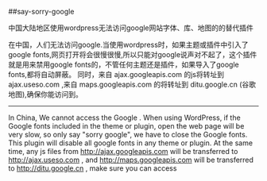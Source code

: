 ##say-sorry-google

中国大陆地区使用wordpress无法访问google网站字体、库、地图的的替代插件

在中国，人们无法访问google.当使用wordpress时，如果主题或插件中引入了google fonts,网页打开将会很慢很慢,所以只能对google说声对不起了，这个插件就是用来禁用google fonts的，不管任何主题还是插件，如果导入了google fonts,都将自动屏蔽。
同时，来自 ajax.googleapis.com 的js将转址到 ajax.useso.com ,来自 maps.googleapis.com 的将转址到 ditu.google.cn (谷歌地图),确保你能访问到。

----------------------------------

In China, We cannot access the Google . When using WordPress, if the Google fonts included in the theme or plugin, open the web page will be very slow, so only say "sorry google", we have to close the Google fonts. This plugin will disable all google fonts in any theme or plugin. 
At the same time, any js files from http://ajax.googleapis.com will be transferred to http://ajax.useso.com , and http://maps.googleapis.com will be transferred to http://ditu.google.cn , make sure you can access
